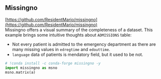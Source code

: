 ## Missingno

[https://github.com/ResidentMario/missingno](https://github.com/ResidentMario/missingno)  
Missingno offers a visual summary of the completeness of a dataset. This example brings some intuitive thoughts about `ADMISSIONS` table:

- Not every patient is admitted to the emergency department as there are many missing values in `edregtime` and `edouttime`.
- `language` data of patients is mendatory field, but it used to be not.

``` python
# !conda install -c conda-forge missingno -y
import missingno as msno
msno.matrix(a)
```